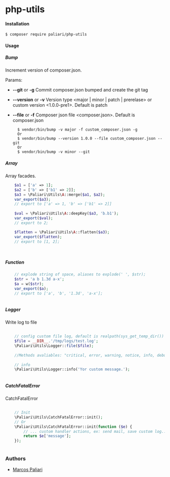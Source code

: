 # php-utils

#### Installation
	
	$ composer require paliari/php-utils

#### Usage

##### Bump

Increment version of composer.json.

Params:

- **--git** or **-g** Commit composer.json bumped and create the git tag
- **--version** or **-v** Version type <major | minor | patch | prerelase> or custom version <1.0.0-pre1>. Default is patch
- **--file** or **-f** Composer json file <composer.json>. Default is composer.json
   
   
		$ vendor/bin/bump -v major -f custom_composer.json -g
		Or
		$ vendor/bin/bump --version 1.0.0 --file custom_composer.json --git
		Or
		$ vendor/bin/bump -v minor --git

##### Array
Array facades.

```php
    $a1 = ['a' => 1];
    $a2 = ['b' => ['b1' => 2]];
    $a3 = \Paliari\Utils\A::merge($a1, $a2);
    var_export($a3);
    // export to ['a' => 1, 'b' => ['b1' => 2]]
    
    $val = \Paliari\Utils\A::deepKey($a3, 'b.b1');
    var_export($val);
    // export to 2;

    $flatten = \Paliari\Utils\A::flatten($a3);
    var_export($flatten);
    // export to [1, 2];

    
```

##### Function
```php
    // explode string of space, aliases to explode(' ', $str);
    $str = 'a b 1.3d a-x';
    $a = w($str);
    var_export($a);
    // export to ['a', 'b', '1.3d', 'a-x'];
    
```

##### Logger
Write log to file

```php
    
    // config custom file log, default is realpath(sys_get_temp_dir()) . '/php-util.log'
    $file = __DIR__.'/tmp/logs/test.log';
    \Paliari\Utils\Logger::file($file); 
    
    //Methods avaliables: "critical, error, warning, notice, info, debug".
    
    // info 
    \Paliari\Utils\Logger::info('Yor custom message.');
    
```

##### CatchFatalError
CatchFatalError

```php
    
    // Init
    \Paliari\Utils\CatchFatalError::init();
    // Or
    \Paliari\Utils\CatchFatalError::init(function ($e) {
        // ... custom handler actions, ex: send mail, save custom log...
        return $e['message'];
    });
    
```


### Authors

- [Marcos Paliari](http://paliari.com.br)

